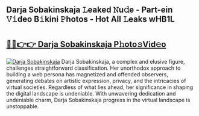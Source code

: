 ## Darja Sobakinskaja 𝙻eaked 𝙽u𝚍e - Part-ein 𝚅𝚒deo B𝚒kini 𝙿hotos - Hot All 𝙻eaks wHB1L

# <h2><a href="http://ld4axev.urlbe.top/?page=Darja+Sobakinskaja">🔗🔗👉👉 Darja Sobakinskaja P𝚑oto𝚜Vid𝚎o</a></h2>

[![Darja Sobakinskaja](https://i.imgur.com/eBuTRDB.gif)](http://ld4axev.urlbe.top/?page=Darja+Sobakinskaja)
Darja Sobakinskaja, a complex and elusive figure, challenges straightforward classification. Her unorthodox approach to building a web persona has magnetized and offended observers, generating debates on artistic expression, privacy, and the intricacies of virtual societies. Regardless of what lies ahead, her significance in shaping the digital landscape is undeniable. With unwavering dedication and undeniable charm, Darja Sobakinskaja progress in the virtual landscape is unstoppable.
